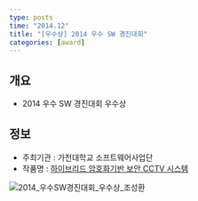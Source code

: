 ```yaml
---
type: posts
time: "2014.12"
title: "[우수상] 2014 우수 SW 경진대회"
categories: [award]
---
```


## 개요 

* 2014 우수 SW 경진대회 우수상 

## 정보 

* 주최기관 : 가천대학교 소프트웨어사업단 
* 작품명 : [하이브리드 암호화기반 보안 CCTV 시스템](https://sunghwan7330.github.io/portfolio/2014-03-10-SecureCCTV/)

![2014_우수SW경진대회_우수상_조성환](/portfolio/2014_우수SW경진대회_우수상_조성환.jpg)

